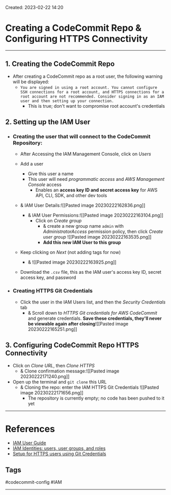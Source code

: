 Created: 2023-02-22 14:20
# Creating a CodeCommit Repo & Configuring HTTPS Connectivity
---
## 1. Creating the CodeCommit Repo
- After creating a CodeCommit repo as a root user, the following warning will be displayed:
	- `You are signed in using a root account. You cannot configure SSH connections for a root account, and HTTPS connections for a root account are not recommended. Consider signing in as an IAM user and then setting up your connection.`
		- This is true; don't want to compromise root account's credentials

## 2. Setting up the IAM User
- ### Creating the user that will connect to the CodeCommit Repository:
	- After Accessing the IAM Management Console, click on *Users*
	- Add a user
		- Give this user a name
		- This user will need *programmatic access* and *AWS Management Console* access
			- Enables an **access key ID and secret access key** for AWS API, CLI, SDK, and other dev tools
	- & IAM User Details:![[Pasted image 20230222162836.png]]
	
		- & IAM User Permissions:![[Pasted image 20230222163104.png]]
			- Click on *Create group*
				- & create a new group name `admin` with *AdministratorAccess* permission policy, then click *Create user group* ![[Pasted image 20230222163535.png]]
				- **Add this new IAM User to this group**
 
	 - Keep clicking on *Next* (not adding tags for now) 
		 - & ![[Pasted image 20230222163925.png]]
	- Download the `.csv` file, this as the IAM user's access key ID, secret access key, and password
- ### Creating HTTPS Git Credentials
	- Click the user in the IAM Users list, and then the *Security Credentials* tab
		- & Scroll down to *HTTPS Git credentials for AWS CodeCommit* and generate credentials. **Save these credentials, they'll never be viewable again after closing**![[Pasted image 20230222165251.png]] 

## 3. Configuring CodeCommit Repo HTTPS Connectivity  
- Click on *Clone URL*, then *Clone HTTPS*
	- & Clone confirmation message:![[Pasted image 20230222171240.png]]
- Open up the terminal and `git clone` this URL
	- & Cloning the repo: enter the IAM HTTPS Git Credentials  ![[Pasted image 20230222171656.png]]
		- The repository is currently empty; no code has been pushed to it yet
		
---
# References
- [IAM User Guide](https://docs.aws.amazon.com/IAM/latest/UserGuide/introduction_identity-management.html?icmpid=docs_iam_console#intro-identity-users)
- [IAM Identities: users, user groups, and roles](https://docs.aws.amazon.com/IAM/latest/UserGuide/id.html?icmpid=docs_iam_console)
- [Setup for HTTPS users using Git Credentials](https://docs.aws.amazon.com/codecommit/latest/userguide/setting-up-gc.html?icmpid=docs_acc_console_connect_np)

## Tags
#codecommit-config
#IAM

---